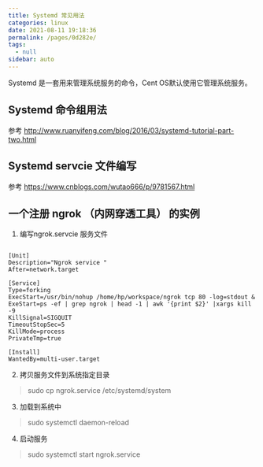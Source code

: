 ```yaml
---
title: Systemd 常见用法
categories: linux
date: 2021-08-11 19:18:36
permalink: /pages/0d282e/
tags: 
  - null
sidebar: auto
---
```


Systemd 是一套用来管理系统服务的命令，Cent OS默认使用它管理系统服务。

## Systemd 命令组用法

参考 http://www.ruanyifeng.com/blog/2016/03/systemd-tutorial-part-two.html

## Systemd servcie 文件编写

参考 https://www.cnblogs.com/wutao666/p/9781567.html

## 一个注册 ngrok （内网穿透工具） 的实例

1. 编写ngrok.servcie 服务文件

```

[Unit]
Description="Ngrok service "
After=network.target

[Service]
Type=forking
ExecStart=/usr/bin/nohup /home/hp/workspace/ngrok tcp 80 -log=stdout &
ExeStart=ps -ef | grep ngrok | head -1 | awk '{print $2}' |xargs kill -9 
KillSignal=SIGQUIT
TimeoutStopSec=5
KillMode=process
PrivateTmp=true

[Install]
WantedBy=multi-user.target

```


2. 拷贝服务文件到系统指定目录

> sudo cp ngrok.service /etc/systemd/system

3. 加载到系统中

> sudo systemctl daemon-reload
   
4. 启动服务

> sudo systemctl start ngrok.service

